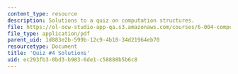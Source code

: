 ```yaml
---
content_type: resource
description: Solutions to a quiz on computation structures.
file: https://ol-ocw-studio-app-qa.s3.amazonaws.com/courses/6-004-computation-structures-spring-2009/ec293fb30bd3b9836de1c58888b5b6c8_MIT6_004s09_quiz04_sol.pdf
file_type: application/pdf
parent_uid: 1d883e2b-599b-12c9-4b18-34d21964eb70
resourcetype: Document
title: 'Quiz #4 Solutions'
uid: ec293fb3-0bd3-b983-6de1-c58888b5b6c8
---
```

